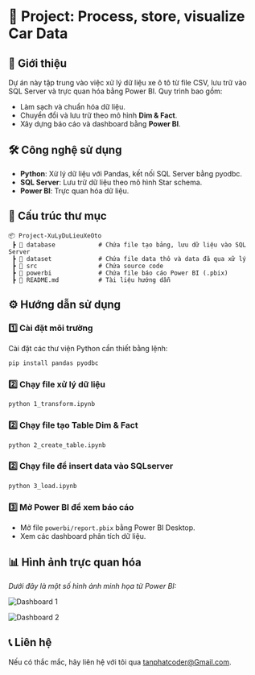 # 🚗 Project: Process, store, visualize Car Data

## 📌 Giới thiệu
Dự án này tập trung vào việc xử lý dữ liệu xe ô tô từ file CSV, lưu trữ vào SQL Server và trực quan hóa bằng Power BI. Quy trình bao gồm:
- Làm sạch và chuẩn hóa dữ liệu.
- Chuyển đổi và lưu trữ theo mô hình **Dim & Fact**.
- Xây dựng báo cáo và dashboard bằng **Power BI**.

## 🛠️ Công nghệ sử dụng
- **Python**: Xử lý dữ liệu với Pandas, kết nối SQL Server bằng pyodbc.
- **SQL Server**: Lưu trữ dữ liệu theo mô hình Star schema.
- **Power BI**: Trực quan hóa dữ liệu.

## 📂 Cấu trúc thư mục
```
📦 Project-XuLyDuLieuXeOto
 ┣ 📂 database            # Chứa file tạo bảng, lưu dữ liệu vào SQL Server
 ┣ 📂 dataset             # Chứa file data thô và data đã qua xữ lý
 ┣ 📂 src                 # Chứa source code
 ┣ 📂 powerbi             # Chứa file báo cáo Power BI (.pbix)
 ┣ 📜 README.md           # Tài liệu hướng dẫn
```

## ⚙️ Hướng dẫn sử dụng
### 1️⃣ Cài đặt môi trường
Cài đặt các thư viện Python cần thiết bằng lệnh:
```bash
pip install pandas pyodbc
```

### 2️⃣ Chạy file xử lý dữ liệu
```bash
python 1_transform.ipynb
```

### 2️⃣ Chạy file tạo Table **Dim & Fact**
```bash
python 2_create_table.ipynb
```

### 2️⃣ Chạy file để insert data vào SQLserver 
```bash
python 3_load.ipynb
```

### 3️⃣ Mở Power BI để xem báo cáo
- Mở file `powerbi/report.pbix` bằng Power BI Desktop.
- Xem các dashboard phân tích dữ liệu.

## 📊 Hình ảnh trực quan hóa
_Dưới đây là một số hình ảnh minh họa từ Power BI:_

![Dashboard 1](path/to/image1.png)

![Dashboard 2](path/to/image2.png)

## 📞 Liên hệ
Nếu có thắc mắc, hãy liên hệ với tôi qua [tanphatcoder@Gmail.com](mailto:tanphatcoder@Gmail.com).
